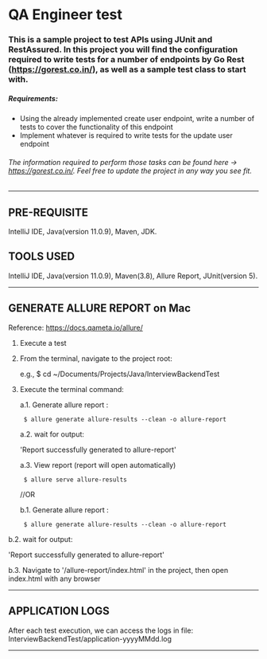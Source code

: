 # QA Engineer test

### This is a sample project to test APIs using JUnit and RestAssured. In this project you will find the configuration required to write tests for a number of endpoints by Go Rest (https://gorest.co.in/), as well as a sample test class to start with.

##### Requirements:

- Using the already implemented create user endpoint, write a number of tests to cover the functionality of this endpoint
- Implement whatever is required to write tests for the update user endpoint

###### The information required to perform those tasks can be found here -> https://gorest.co.in/. Feel free to update the project in any way you see fit.

---

## PRE-REQUISITE ##

IntelliJ IDE, Java(version 11.0.9), Maven, JDK.

## TOOLS USED ##

IntelliJ IDE, Java(version 11.0.9), Maven(3.8), Allure Report, JUnit(version 5).

---

## GENERATE ALLURE REPORT on Mac ##
Reference: https://docs.qameta.io/allure/

1. Execute a test

2. From the terminal, navigate to the project root:

   e.g., $ cd ~/Documents/Projects/Java/InterviewBackendTest

3. Execute the terminal command:

   a.1. Generate allure report :

        $ allure generate allure-results --clean -o allure-report

   a.2. wait for output:

   'Report successfully generated to allure-report'


    a.3. View report (report will open automatically)
    
        $ allure serve allure-results

    //OR
		
	  b.1. Generate allure report : 
   
        $ allure generate allure-results --clean -o allure-report


b.2. wait for output:

'Report successfully generated to allure-report'


b.3. Navigate to '/allure-report/index.html' in the project, then open index.html with any browser

---

## APPLICATION LOGS ##

After each test execution, we can access the logs in file:
InterviewBackendTest/application-yyyyMMdd.log

---
